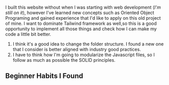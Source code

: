 I built this website without when I was starting with web development (*I'm still on it*), however I've learned new concepts such as Oriented Object 
Programing and gained experience that I'd like to apply on this old project of mine. I want to dominate Tailwind framework as well,so this is a good
opportunity to implement all those things and check how I can make my code a little bit better. 

1. I think it's a good idea to change the folder structure. I found a new one that I consider is better aligned with industry good practices.
2. I have to think how I'm going to modularize the Javascript files, so I follow as much as possible the SOLID principles.

## Beginner Habits I Found

